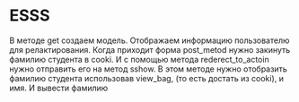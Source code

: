 # ESSS
В методе get создаем модель. Отображаем информацию пользователю для релактирования.
Когда приходит форма post_metod нужно закинуть фамилию студента в cooki. И с помощью метода
rederect_to_actoin нужно отправить его на метод sshow. В этом методе нужно отобразить фамилию
студента использовав view_bag, (то есть достать из cooki), и имя. И вывести фамилию
